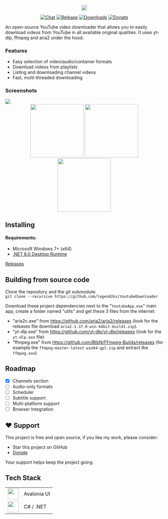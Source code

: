 <div align="center">
<img src="https://user-images.githubusercontent.com/16824470/226195878-47e26931-87a4-4145-b208-6f336eca55f2.png"/>

[![Chat](https://img.shields.io/badge/Chat-on%20Telegram-blue)](https://t.me/+5Kma9lxB0z40Y2M0)
[![Release](https://img.shields.io/github/v/release/legend2ks/YoutubeDownloader?label=Release&color=2ea043)](https://github.com/legend2ks/YoutubeDownloader/releases)
[![Downloads](https://img.shields.io/github/downloads/legend2ks/YoutubeDownloader/total?label=Downloads&color=2ea043)](https://github.com/legend2ks/YoutubeDownloader/releases)
[![Donate](https://img.shields.io/badge/_-Donate-red.svg?logo=undertale&logoColor=ff3333&labelColor=ffcccc&color=ff3333)](DONATE.md)
</div>

An open-source YouTube video downloader that allows you to easily download videos from YouTube in all available original qualities. It uses yt-dlp, ffmpeg and aria2 under the hood.

### Features

* Easy selection of video/audio/container formats
* Download videos from playlists
* Listing and downloading channel videos
* Fast, multi-threaded downloading

### Screenshots

<img src="https://github.com/legend2ks/YoutubeDownloader/assets/16824470/bc5afcad-1d5a-48fb-a727-49c95f068de5" />
<div align="center">
  <img src="https://github.com/legend2ks/YoutubeDownloader/assets/16824470/a464935d-3b5e-47cc-bf83-37195f2c8e9c" height="170" />
  <img src="https://github.com/legend2ks/YoutubeDownloader/assets/16824470/52958fb7-09ce-4921-a571-4291aee4aa47" height="170" />
  <img src="https://github.com/legend2ks/YoutubeDownloader/assets/16824470/62379871-0d96-49cd-b61f-54058befa7d2" height="170" />
</div>

## Installing

#### Requirements:

- Microsoft Windows 7+ (x64)
- [.NET 8.0 Desktop Runtime](https://aka.ms/dotnet-core-applaunch?framework=Microsoft.NETCore.App&framework_version=8.0.0&arch=x64&rid=win-x64&gui=true)

[Releases](https://github.com/legend2ks/YoutubeDownloader/releases)


## Building from source code

Clone the repository and the git submodule:  
`git clone --recursive https://github.com/legend2ks/YoutubeDownloader`

Download these project dependencies next to the "`YoutubeApp.exe`" main app,
create a folder named "utils" and get these 3 files from the internet:
- "aria2c.exe" from https://github.com/aria2/aria2/releases (look for the releases file download `aria2-1.37.0-win-64bit-build1.zip`).
- "yt-dlp.exe" from https://github.com/yt-dlp/yt-dlp/releases (look for the `yt-dlp.exe` file)
- "ffmpeg.exe" from https://github.com/BtbN/FFmpeg-Builds/releases (for example the `ffmpeg-master-latest-win64-gpl.zip` and extract the `ffmpeg.exe`)



## Roadmap

* [x] Channels section
* [ ] Audio-only formats
* [ ] Scheduler
* [ ] Subtitle support
* [ ] Multi-platform support
* [ ] Browser Integration

## ❤ Support

This project is free and open source, if you like my work, please consider:
* Star this project on GitHub
* [Donate](DONATE.md)

Your support helps keep the project going.

## Tech Stack

<table>
  <tr>
    <td>
      <img src="https://github.com/legend2ks/YoutubeDownloader/assets/16824470/1634a771-5000-48d2-b078-b443243cba6c" height="35" />
    </td>
    <td>
      Avalonia UI
    </td>
  </tr>
  <tr>
    <td>
      <img src="https://github.com/legend2ks/YoutubeDownloader/assets/16824470/6862f28d-8547-49a1-b631-32157c0d17e4" height="35" />
    </td>
    <td>
      C# / .NET
    </td>
  </tr>
</table>
